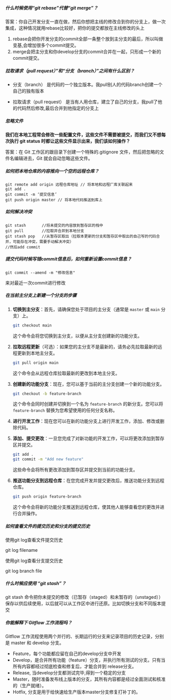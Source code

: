 ##### **什么时候使用“git rebase”代替“git merge”？**

答案：你自己开发分支一直在做，然后你想把主线的修改合到你的分支上，做一次集成，这种情况就用rebase比较好，把你的提交都放在主线修改的头上

1. rebase会把你开发分支的commit全部一条整个放到主分支的最后，所以叫做变基,会增加很多个commit提交。
2. merge会把主分支和你develop分支的commit合并在一起，只形成一个新的commit提交。

##### **拉取请求（pull request）”和“分支（branch）”之间有什么区别？**


- 分支（branch） 是代码的一个独立版本。我pull别人的代码branch创建一个自己的独有版本
    
- 拉取请求（pull request） 是当有人用仓库，建立了自己的分支，我pull了他的代码然后修改,最后合并到他指定的分支上

##### 忽略文件
**我们在本地工程常会修改一些配置文件，这些文件不需要被提交，而我们又不想每次执行 git status 时都让这些文件显示出来，我们该如何操作？**

答案：在 Git 工作区的跟目录下创建一个特殊的.gitignore 文件，然后把忽略的文件名编辑进去，Git 就会自动忽略这些文件。


##### **如何把本地仓库的内容推向一个空的远程仓库？**

```shell
git remote add origin 远程仓库地址 // 将本地和远程厂库关联起来  
git add .  
git commit -m ‘提交信息’  
git push origin master // 将本地代码推送到库上
```


##### 如何解决冲突
```shell
git stash       //将未提交的内容放到暂存区的栈中
git pull        //拉取并合并到本地分支
git stash pop   //从暂存区取出（拉取本更新的分支和暂存区中取出的自己写的代码合并，可能存在冲突，需要手动解决冲突）
//然后add commit
```

##### 提交代码时候写错commit信息后，如何重新设置commit信息？
```shell
git commit --amend -m "修改信息"
```
来对最近一次commit进行修改

##### 在当前主分支上新建一个分支的步骤

1. **切换到主分支**：首先，请确保您处于项目的主分支（通常是 `master` 或 `main` 分支）上。

   ```bash
   git checkout main
   ```

   这个命令会将您切换到主分支，以便从主分支创建新的功能分支。

2. **拉取远程更新**（可选）：如果您的主分支不是最新的，请务必先拉取最新的远程更新到本地主分支。

   ```bash
   git pull origin main
   ```

   这个命令会从远程仓库拉取最新的更改到本地主分支。

3. **创建新的功能分支**：现在，您可以基于当前的主分支创建一个新的功能分支。

   ```bash
   git checkout -b feature-branch   
   ```

   这个命令会同时创建并切换到一个名为 `feature-branch` 的新分支。您可以将 `feature-branch` 替换为您希望使用的任何分支名称。

4. **进行开发工作**：现在您可以在新的功能分支上进行开发工作，添加、修改或删除代码。

5. **添加、提交更改**：一旦您完成了对新功能的开发工作，可以将更改添加到暂存区并提交。

   ```bash
   git add .
   git commit -m "Add new feature"
   ```

   这些命令会将所有更改添加到暂存区并提交到当前的功能分支。

6. **推送功能分支到远程仓库**：在您完成开发并提交更改后，推送功能分支到远程仓库。

   ```bash
   git push origin feature-branch
   ```

   这个命令会将新的功能分支推送到远程仓库，使其他人能够查看您的更改并进行合并操作。


##### **如何查看文件的提交历史和分支的提交历史**

使用git log查看文件提交历史

git log filename

使用git log查看分支提交历史

git log branch file

##### **什么时候应使用 “git stash”？**

git stash 命令把你未提交的修改（已暂存（staged）和未暂存的（unstaged））保存以供后续使用，以后就可以从工作区中进行还原。比如切换分支和不同版本提交


##### **你能解释下 Gitflow 工作流程吗？**

Gitflow 工作流程使用两个并行的、长期运行的分支来记录项目的历史记录，分别是 master 和 develop 分支。

* Feature，每个功能都应留在自己的develop分支中开发
* Develop，是合并所有功能（feature）分支，并执行所有测试的分支。只有当所有内容都经过彻底检查和修复后，才能合并到 release分支。 
* Release,  当develop分支都测试完毕,得到一个稳定的分支
* Master，随时准备发布线上版本的分支，其所有内容都是经过全面测试和核准的（生产就绪）。  
* Hotfix, 分支是用于给快速给生产版本master分支修复打补丁的。